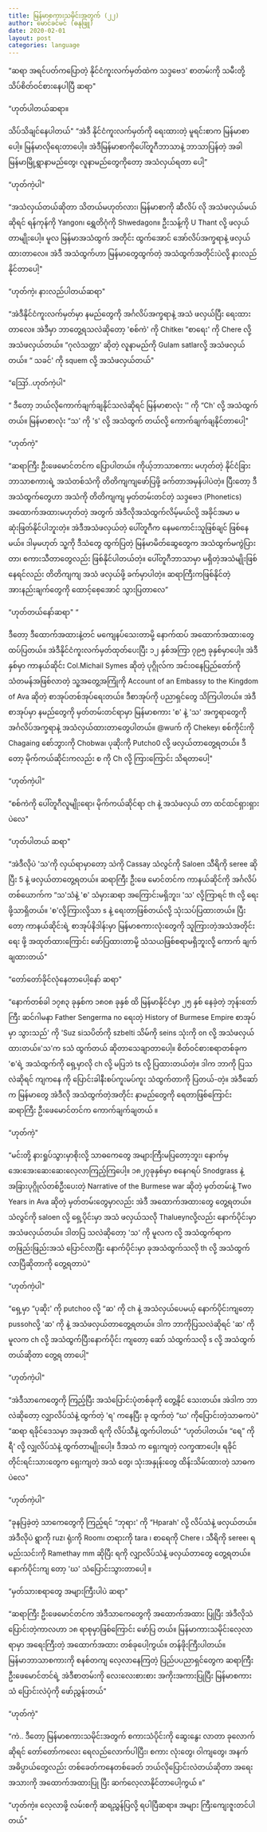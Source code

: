 ```yaml
---
title: မြန်မာစကားသမိုင်းအတွက် (၂၂)
author: မောင်ခင်မင် (ဓနုဖြူ)
date: 2020-02-01
layout: post
categories: language
---
```

“ဆရာ အရင်ပတ်ကပြောတဲ့ နိုင်ငံကူးလက်မှတ်ထဲက သဒ္ဒဗေဒ' စာတမ်းကို သမီးတို့ သိပ်စိတ်ဝင်စားနေပါပြီ ဆရာ"

 

“ဟုတ်ပါတယ်ဆရာ။

 

သိပ်သိချင်နေပါတယ်" “အဲဒီ နိုင်ငံကူးလက်မှတ်ကို ရေးထားတဲ့ မူရင်းစာက မြန်မာစာပေါ့။ မြန်မာလိုရေးတာပေါ့။ အဲဒီမြန်မာစာကိုပေါ်တူဂီဘာသာနဲ့ ဘာသာပြန်တဲ့ အခါမြန်မာမြို့ရွာနာမည်တွေ၊ လူနာမည်တွေကိုတော့ အသံလှယ်ရတာ ပေါ့”

 

“ဟုတ်ကဲ့ပါ"

 

“အသံလှယ်တယ်ဆိုတာ သိတယ်မဟုတ်လား၊ မြန်မာစာကို ဆီလိပ် လို အသံဖလှယ်မယ်ဆိုရင် ရန်ကုန်ကို Yangon၊ ရွှေတိဂုံကို Shwedagon။ ဦးသန့်ကို U Thant လို့ ဖလှယ်တာမျိုးပေါ့။ မူလ မြန်မာအသံထွက် အတိုင်း ထွက်အောင် အော်လိပ်အက္ခရာနဲ့ ဖလှယ်ထားတာလေ။ အဲဒီ အသံထွက်ဟာ မြန်မာတွေထွက်တဲ့ အသံထွက်အတိုင်းပဲလို့ နားလည် နိုင်တာပေါ့"

 

“ဟုတ်ကဲ့၊ နားလည်ပါတယ်ဆရာ"

 

“အဲဒီနိုင်ငံကူးလက်မှတ်မှာ နမည်တွေကို အင်္ဂလိပ်အက္ခရာနဲ့ အသံ ဖလှယ်ပြီး ရေးထားတာလေ။ အဲဒီမှာ ဘာတွေ့ရသလဲဆိုတော့ 'စစ်ကဲ' ကို Chitke၊ “စာရေး' ကို Chere လို့ အသံဖလှယ်တယ်။ “ဂုလံသတ္တာ' ဆိုတဲ့ လူနာမည်ကို Gulam satlarလို့ အသံဖလှယ်တယ်။ “ သခင်' ကို squem လို့ အသံဖလှယ်တယ်"

 

“ဪ..ဟုတ်ကဲ့ပါ"

 

“ ဒီတော့ ဘယ်လိုကောက်ချက်ချနိုင်သလဲဆိုရင် မြန်မာစာလုံး '' ကို “Ch' လို့ အသံထွက်တယ်။ မြန်မာစာလုံး “သ' ကို 's' လို့ အသံထွက် တယ်လို့ ကောက်ချက်ချနိုင်တာပေါ့"

 

“ဟုတ်ကဲ့"

 

“ဆရာကြီး ဦးဖေမောင်တင်က ပြောပါတယ်။ ကိုယ့်ဘာသာစကား မဟုတ်တဲ့ နိုင်ငံခြားဘာသာစကားရဲ့ အသံတစ်သံကို တိတိကျကျဖော်ပြဖို့ ခက်တာအမှန်ပါပဲတဲ့။ ပြီးတော့ ဒီအသံထွက်တွေဟာ အသံကို တိတိကျကျ မှတ်တမ်းတင်တဲ့ သဒ္ဒဗေဒ (Phonetics) အထောက်အထားမဟုတ်တဲ့ အတွက် အဲဒီလိုအသံထွက်လိမ့်မယ်လို့ အခိုင်အမာ မဆုံးဖြတ်နိုင်ပါဘူးတဲ့။ အဲဒီအသံဖလှယ်တဲ့ ပေါ်တူဂီက နေမကောင်းသူဖြစ်ချင် ဖြစ်နေမယ်။ ဒါမှမဟုတ် သူ့ကို ဒီသံတွေ ထွက်ပြတဲ့ မြန်မာမိတ်ဆွေတွေက အသံထွက်မကွဲပြားတာ၊ စကားသီတာတွေလည်း ဖြစ်နိုင်ပါတယ်တဲ့။ ပေါ်တူဂီဘာသာမှာ မရှိတဲ့အသံမျိုးဖြစ်နေရင်လည်း တိတိကျကျ အသံ ဖလှယ်ဖို့ ခက်မှာပါတဲ့။ ဆရာကြီးကဖြစ်နိုင်တဲ့ အားနည်းချက်တွေကို ထောင့်စေ့အောင် သွားပြတာလေ”

 

“ဟုတ်တယ်နော်ဆရာ" “

 

ဒီတော့ ဒီထောက်အထားနဲ့တင် မကျေနပ်သေးတာမို့ နောက်ထပ် အထောက်အထားတွေ ထပ်ပြတယ်။ အဲဒီနိုင်ငံကူးလက်မှတ်ထုတ်ပေးပြီး ၁၂ နှစ်အကြာ ၇၉၅ ခုနှစ်မှာပေါ့။ အဲဒီနှစ်မှာ ကာနယ်ဆိုင်း Col.Michail Symes ဆိုတဲ့ ပုဂ္ဂိုလ်က အင်းဝနေပြည်တော်ကို သံတမန်အဖြစ်လာတဲ့ သူ့အတွေ့အကြုံကို Account of an Embassy to the Kingdom of Ava ဆိုတဲ့ စာအုပ်တစ်အုပ်ရေးတယ်။ ဒီစာအုပ်ကို ပညာရှင်တွေ သိကြပါတယ်။ အဲဒီစာအုပ်မှာ နမည်တွေကို မှတ်တမ်းတင်ရာမှာ မြန်မာစကား 'စ' နဲ့ 'သ' အက္ခရာတွေကို အင်္ဂလိပ်အက္ခရာနဲ့ အသံလှယ်ထားတာတွေပါတယ်။ @wuက် ကို Chekey၊ စစ်ကိုင်းကို Chagaing စော်ဘွားကို Chobwa၊ ပုဆိုးကို Putcho0 လို့ ဖလှယ်တာတွေ့ရတယ်။ ဒီတော့ မိုက်ကယ်ဆိုင်းကလည်း စ ကို Ch လို့ ကြားကြောင်း သိရတာပေါ့"

 

“ဟုတ်ကဲ့ပါ”

 

 “စစ်ကဲကို ပေါ်တူဂီလူမျိုးရော၊ မိုက်ကယ်ဆိုင်ရာ ch နဲ့ အသံဖလှယ် တာ ထင်ထင်ရှားရှားပဲလေ"

 

“ဟုတ်ပါတယ် ဆရာ"

 

“အဲဒီလိုပဲ 'သ'ကို လှယ်ရာမှာတော့ သဲကို Cassay သံလွင်ကို Saloen သီရိကို seree ဆိုပြီး 5 နဲ့ ဖလှယ်တာတွေ့ရတယ်။ ဆရာကြီး ဦးဖေ မောင်တင်က ကာနယ်ဆိုင်ကို အင်္ဂလိပ်တစ်ယောက်က “သ'သံနဲ့ 'စ' သံမှားဆရာ အကြောင်းမရှိဘူး၊ 'သ' လို့ကြာရင် th လို့ ရေးဖို့သာရှိတယ်။ 'စ'လို့ကြားလို့သာ s နဲ့ ရေးတာဖြစ်တယ်လို့ သုံးသပ်ပြထားတယ်။ ပြီးတော့ ကာနယ်ဆိုင်းရဲ့ စာအုပ်နိဒါန်းမှာ မြန်မာစကားလုံးတွေကို သူကြားတဲ့အသံအတိုင်း ရေး ဖို့ အထုတ်ထားကြောင်း ဖော်ပြထားတာမို့ သံသယဖြစ်စရာမရှိဘူးလို့ ကောက် ချက်ချထားတယ်"

 

“တော်တော်ခိုင်လုံနေတာပေါ့နော် ဆရာ"

 

“နောက်တစ်ခါ ၁၇၈၃ ခုနှစ်က ၁၈၀၈ ခုနှစ် ထိ မြန်မာနိုင်ငံမှာ ၂၅ နှစ်  နေခဲ့တဲ့ ဘုန်းတော်ကြီး ဆင်ဂါမနာ Father Sengerma no ရေးတဲ့  History of Burmese Empire စာအုပ်မှာ သွားသည်' ကို 'Suz siသပိတ်ကို szbelti သိမ်ကို seins သုံးကို on လို့ အသံဖလှယ်ထားတယ်။'သ'က sသံ ထွက်တယ် ဆိုတာသေချာတာပေါ့။ စိတ်ဝင်စားစရာတစ်ခုက 'စ'ရဲ့ အသံထွက်ကို ရှေ့မှာလို ch လို့ မပြဘဲ ts လို့ ပြထားတယ်တဲ့။ ဒါက ဘာကို ပြသလဲဆိုရင် ကျကနေ ကို ပြောင်းခါနီးစပ်ကူးမပ်ကူး သံထွက်တာကို ပြတယ်-တဲ့။ အဲဒီဆော်က မြန်မာတွေ အဲဒီလို အသံထွက်တဲ့အတိုင်း နာမည်တွေကို ရေတာဖြစ်ကြောင်း ဆရာကြီး ဦးဖေမောင်တင်က ကောက်ချက်ချတယ် ။

 

“ဟုတ်ကဲ့"

 

“မင်းတို့ နားရှုပ်သွားမှာစိုးလို့ သာဓကေတွေ အများကြီးမပြတော့ဘူး၊ နောက်မှ အေးအေးဆေးဆေးလေ့လာကြည့်ကြပေါ့။ ၁၈၂၇ခုနှစ်မှာ စနေဂရပ် Snodgrass နဲ့အခြားပုဂ္ဂိုလ်တစ်ဦးပေးတဲ့  Narrative of the Burmese war ဆိုတဲ့ မှတ်တမ်းနဲ့ Two Years in Ava ဆိုတဲ့ မှတ်တမ်းတွေမှာလည်း အဲဒီ အထောက်အထားတွေ တွေ့ရတယ်။ သံလွင်ကို saloen လို့ ရှေ့ပိုင်းမှာ အသံ ဖလှယ်သလို Thalueynလို့လည်း နောက်ပိုင်းမှာ အသံဖလှယ်တယ်။ ဒါတပြ သလဲဆိုတော့ 'သ' ကို မူလက လို့ အသံထွက်ရာကတဖြည်းဖြည်းအသံ ပြောင်လာပြီး နောက်ပိုင်းမှာ ခုအသံထွက်သလို th လို့ အသံထွက် လာပြီဆိုတာကို တွေ့ရတာပဲ"

 

“ဟုတ်ကဲ့ပါ"

 

“ရှေ့မှာ “ပုဆိုး' ကို putchoo လို့ “ဆ' ကို ch နဲ့ အသံလှယ်ပေမယ့် နောက်ပိုင်းကျတော့ pussohလို့ 'ဆ' ကို နဲ့ အသံဖလှယ်တာတွေ့ရတယ်။ ဒါက ဘာကိုပြသလဲဆိုရင် 'ဆ' ကို မူလက ch လို့ အသံထွက်ပြီးနောက်ပိုင်း ကျတော့ ဆော် သံထွက်သလို s လို့ အသံထွက်တယ်ဆိုတာ တွေ့ရ တာပေါ့"

 

“ဟုတ်ကဲ့ပါ"

 

“အဲဒီသာကေတွေကို ကြည့်ပြီး အသံပြောင်းပုံတစ်ခုကို တွေ့နိုင် သေးတယ်။ အဲဒါက ဘာလဲဆိုတော့ လျှာလိပ်သံနဲ့ ထွက်တဲ့ 'ရ' ကနေပြီး ခု ထွက်တဲ့ “ဃ' ကိုပြောင်းတဲ့သာဓကပဲ" “ဆရာ ရခိုင်ဒေသမှာ အခုအထိ ရကို လိပ်သီနဲ့ ထွက်ပါတယ်" “ဟုတ်ပါတယ်။ “ရေ” ကို ရီ' လို့ လျှလိပ်သံနဲ့ ထွက်တာမျိုးပေါ့။ ဒီအသံ က ရှေးကျတဲ့ လက္ခဏာပေါ့။ ရခိုင်တိုင်းရင်းသားတွေက ရှေးကျတဲ့ အသံ တွေ၊ သုံးအနှုန်းတွေ ထိန်းသိမ်းထားတဲ့ သာဓကပဲလေ"

 

“ဟုတ်ကဲ့ပါ”

 

“ခုနပြခဲ့တဲ့ သာကေတွေကို ကြည့်ရင် “ဘုရား' ကို “Hparah' လို့ လိပ်သံနဲ့ ဖလှယ်တယ်။ အဲဒီလိုပဲ ရွာကို ruz၊ ရုံးကို Room၊ တရားကို  tara ၊ စာရေကို Chere ၊ သီရိကို seree၊ ရမည်းသင်းကို Ramethay mm ဆိုပြီး ရကို လျှာလိပ်သံနဲ့ ဖလှယ်တာတွေ တွေ့ရတယ်။ နောက်ပိုင်းကျ တော့ 'ဃ' သံပြောင်းသွားတာပေါ့ ။

 

“မှတ်သားစရာတွေ အများကြီးပါပဲ ဆရာ"

 

“ဆရာကြီး ဦးဖေမောင်တင်က အဲဒီသာကေတွေကို အထောက်အထား ပြုပြီး အဲဒီလိုသံ ပြောင်းတဲ့ကာလဟာ ၁၈ ရာစုမှာဖြစ်ကြောင်း ဖော်ပြ တယ်။ မြန်မာကားသမိုင်းလေ့လာရာမှာ အရေးကြီးတဲ့ အထောက်အထား တစ်ခုပေါ့ကွယ်။ တန်ဖိုးကြီးပါတယ်။ မြန်မာဘာသာစကားကို စနစ်တကျ လေ့လာနေကြတဲ့ ပြည်ပပညာရှင်တွေက ဆရာကြီး ဦးဖေမောင်တင်ရဲ့ အဲဒီစာတမ်းကို လေးလေးစားစား အကိုးအကားပြုပြီး မြန်မာစကားသံ ပြောင်းလဲပုံကို ဖော်ညွှန်းတယ်"

 

 “ဟုတ်ကဲ့"

 

“ကဲ.. ဒီတော့ မြန်မာစကားသမိုင်းအတွက် စကားသံပိုင်းကို ဆွေးနွေး လာတာ ခုလောက်ဆိုရင် တော်တော်ကလေး ရေလည်လောက်ပါပြီး၊ စကား လုံးတွေ၊ ဝါကျတွေ၊ အနက်အဓိပ္ပာယ်တွေလည်း တစ်ခေတ်ကနေတစ်ခေတ် ဘယ်လိုပြောင်းလဲတယ်ဆိုတာ အရေးအသားကို အထောက်အထားပြု ပြီး ဆက်လေ့လာနိုင်တာပေါ့ကွယ် ။”

 

“ဟုတ်ကဲ့။ လေ့လာဖို့ လမ်းစကို ဆရညွှန်ပြလို့ ရပါပြီဆရာ။ အများ ကြီးကျေးဇူးတင်ပါတယ်"